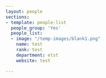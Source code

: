 ```yaml
---
layout: people
sections:
- template: people-list
  people_group: 'Yes'
  people_list:
  - image: "/temp-images/blank1.png"
    name: test
    rank: test
    department: etst
    website: test

---
```

